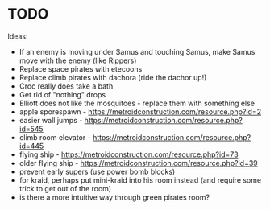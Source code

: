 TODO
====

Ideas:
* If an enemy is moving under Samus and touching Samus, make Samus move
  with the enemy (like Rippers)
* Replace space pirates with etecoons
* Replace climb pirates with dachora (ride the dachor up!)
* Croc really does take a bath
* Get rid of "nothing" drops
* Elliott does not like the mosquitoes - replace them with something
  else
* apple sporespawn - https://metroidconstruction.com/resource.php?id=2
* easier wall jumps - https://metroidconstruction.com/resource.php?id=545
* climb room elevator - https://metroidconstruction.com/resource.php?id=445
* flying ship - https://metroidconstruction.com/resource.php?id=73
* older flying ship - https://metroidconstruction.com/resource.php?id=39
* prevent early supers (use power bomb blocks)
* for kraid, perhaps put mini-kraid into his room instead (and require
  some trick to get out of the room)
* is there a more intuitive way through green pirates room?
